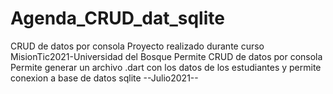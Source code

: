 # Agenda_CRUD_dat_sqlite
CRUD de datos por consola Proyecto realizado durante curso MisionTic2021-Universidad del Bosque Permite CRUD de datos por consola
Permite generar un archivo .dart con los datos de los estudiantes y permite conexion a base de datos sqlite
--Julio2021--
